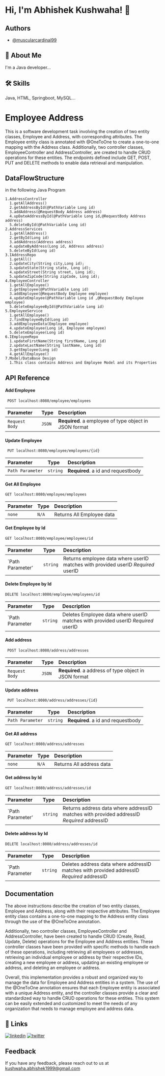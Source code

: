 
# Hi, I'm Abhishek Kushwaha! 👋


## Authors

- [@muscularcardinal99](https://www.https://github.com/muscularcardinal99)


## 🚀 About Me
I'm a Java developer...


## 🛠 Skills
Java, HTML, Springboot, MySQL...


# Employee Address

This is a software development task involving the creation of two entity classes, Employee and Address, with corresponding attributes. The Employee entity class is annotated with @OneToOne to create a one-to-one mapping with the Address class. Additionally, two controller classes, EmployeeController and AddressController, are created to handle CRUD operations for these entities. The endpoints defined include GET, POST, PUT and DELETE methods to enable data retrieval and manipulation.


## DataFlowStructure
in the following Java Program  

~~~
1.AddressController
  1.getAllAddress()
  2.getAddressById(@PathVariable Long id)
  3.addAddress(@RequestBody Address address)
  4.upDateAddressById(@PathVariable Long id,@RequestBody Address address)
  5.deleteById(@PathVariable Long id)
2.AddressServices
  1.getAllAddress()
  2.getById(Long id)
  3.addAddress(Address address)
  4.updateByAddress(Long id, Address address)
  5.deleteById(Long id)
3.IAddressRepo
  1.getAll()
  2.updateCity(String city,Long id);
  3.updateState(String state, Long id);
  4.updateStreet(String street, Long id);
  5.updateZipCode(String zipCode, Long id);
4.EmployeeController
  1.getAllEmployee()
  2.getEmployee(@PathVariable Long id)
  3.addEmployee(@RequestBody Employee employee)
  4.updateEmployee(@PathVariable Long id ,@RequestBody Employee employee)
  5.deleteEmployeeById(@PathVariable Long id)
5.EmployeeService
  1.getAllEmployee()
  2.findEmployeeById(Long id)
  3.addEmployeeData(Employee employee)
  4.updateEmployee(Long id, Employee employee) 
  5.deleteEmployee(Long id)
6.IEmployeeRepo
  1.updateFirstName(String firstName, Long id)
  2.updateLastName(String lastName, Long id)
  3.getEmployee(Long id)
  4.getAllEmployee()
7.Model/DataBase Design
  1.This class contains Address and Employee Model and its Properties
~~~


## API Reference



#### Add Employee

```http
 POST localhost:8080/employee/employees
```

| Parameter | Type     | Description                |
| :-------- | :------- | :------------------------- |
| `Request Body` | `JSON` | **Required**. a employee of type object in JSON format |

#### Update Employee

```http
 PUT localhost:8080/employee/employees/{id}
```

| Parameter | Type     | Description                |
| :-------- | :------- | :------------------------- |
| `Path Parameter` | `string` | **Required**. a id and requestbody |

#### Get All Employee

```http
GET localhost:8080/employee/employees
```

| Parameter | Type     | Description                       |
| :-------- | :------- | :-------------------------------- |
| `none`      | `N/A` | Returns All Employee data              |




#### Get Employee by Id

```http
GET localhost:8080/employee/employees/id
```

| Parameter | Type     | Description                                                     |
| :-------- | :------- | :-------------------------------------------------------------- |
| `Path Parameter'      | `string` | Returns employee data where userID matches with provided                             userID *Required* userID  |


#### Delete Employee by Id

```http
DELETE localhost:8080/employee/employees/id
```

| Parameter | Type     | Description                       |
| :-------- | :------- | :-------------------------------- |
| `Path Parameter      | `string` | Deletes Employee data where userID matches with provided userID *Required* userID  |

#### Add address

```http
 POST localhost:8080/address/addresses
```

| Parameter | Type     | Description                |
| :-------- | :------- | :------------------------- |
| `Request Body` | `JSON` | **Required**. a address of type object in JSON format |

#### Update address

```http
 PUT localhost:8080/address/addresses/{id}
```

| Parameter | Type     | Description                |
| :-------- | :------- | :------------------------- |
| `Path Parameter` | `string` | **Required**. a id and requestbody |

#### Get All address

```http
GET localhost:8080/address/addresses
```

| Parameter | Type     | Description                       |
| :-------- | :------- | :-------------------------------- |
| `none`      | `N/A` | Returns All address data              |




#### Get address by Id

```http
GET localhost:8080/address/addresses/id
```

| Parameter | Type     | Description                                                     |
| :-------- | :------- | :-------------------------------------------------------------- |
| `Path Parameter'      | `string` | Returns address data where addressID matches with provided                             addressID *Required* addressID  |


#### Delete address by Id

```http
DELETE localhost:8080/address/addresses/id
```

| Parameter | Type     | Description                       |
| :-------- | :------- | :-------------------------------- |
| `Path Parameter      | `string` | Deletes address data where addressID matches with provided addressID *Required* addressID  |




## Documentation

The above instructions describe the creation of two entity classes, Employee and Address, along with their respective attributes. The Employee entity class contains a one-to-one mapping to the Address entity class through the use of the @OneToOne annotation.

Additionally, two controller classes, EmployeeController and AddressController, have been created to handle CRUD (Create, Read, Update, Delete) operations for the Employee and Address entities. These controller classes have been provided with specific methods to handle each of these operations, including retrieving all employees or addresses, retrieving an individual employee or address by their respective IDs, creating a new employee or address, updating an existing employee or address, and deleting an employee or address.

Overall, this implementation provides a robust and organized way to manage the data for Employee and Address entities in a system. The use of the @OneToOne annotation ensures that each Employee entity is associated with a unique Address entity, and the controller classes provide a clear and standardized way to handle CRUD operations for these entities. This system can be easily extended and customized to meet the needs of any organization that needs to manage employee and address data.




## 🔗 Links
[![linkedin](https://img.shields.io/badge/linkedin-0A66C2?style=for-the-badge&logo=linkedin&logoColor=white)](https://www.linkedin.com/in/muscularcardinal99/)
[![twitter](https://img.shields.io/badge/twitter-1DA1F2?style=for-the-badge&logo=twitter&logoColor=white)](https://twitter.com/LoneWolf_ak99)


## Feedback

If you have any feedback, please reach out to us at kushwaha.abhishek1999@gmail.com
